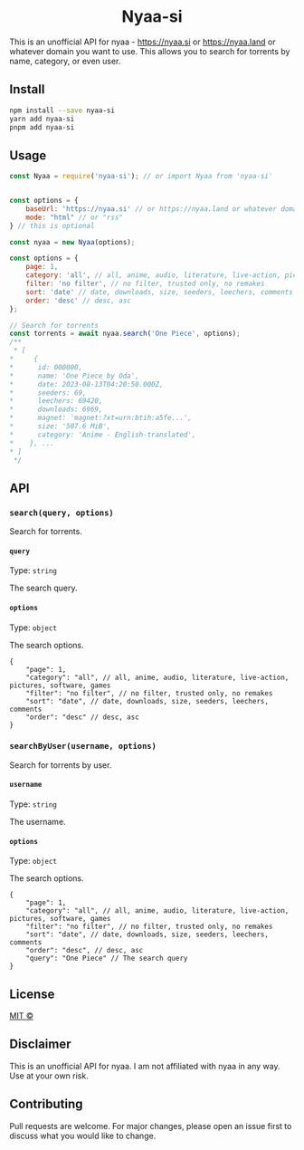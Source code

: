 <h1 align="center">Nyaa-si</h1>

This is an unofficial API for nyaa - https://nyaa.si or https://nyaa.land or whatever domain you want to use. This allows you to search for torrents by name, category, or even user.

## Install

```bash
npm install --save nyaa-si
yarn add nyaa-si
pnpm add nyaa-si
```

## Usage

```js
const Nyaa = require('nyaa-si'); // or import Nyaa from 'nyaa-si'


const options = {
    baseUrl: 'https://nyaa.si' // or https://nyaa.land or whatever domain you want to use
    mode: "html" // or "rss"
} // this is optional

const nyaa = new Nyaa(options);

const options = {
    page: 1,
    category: 'all', // all, anime, audio, literature, live-action, pictures, software, games
    filter: 'no filter', // no filter, trusted only, no remakes
    sort: 'date' // date, downloads, size, seeders, leechers, comments
    order: 'desc' // desc, asc
};

// Search for torrents
const torrents = await nyaa.search('One Piece', options);
/**
 * [
*     {
*      id: 000000,
*      name: 'One Piece by Oda',
*      date: 2023-08-13T04:20:50.000Z,
*      seeders: 69,
*      leechers: 69420,
*      downloads: 6969,
*      magnet: 'magnet:?xt=urn:btih:a5fe...',
*      size: '507.6 MiB',
*      category: 'Anime - English-translated',
*    }, ...
* ]
 */
```

## API

### `search(query, options)`

Search for torrents.

#### `query`

Type: `string`

The search query.

#### `options`

Type: `object`

The search options.

```jsonc
{
    "page": 1,
    "category": "all", // all, anime, audio, literature, live-action, pictures, software, games
    "filter": "no filter", // no filter, trusted only, no remakes
    "sort": "date", // date, downloads, size, seeders, leechers, comments
    "order": "desc" // desc, asc
}
```

### `searchByUser(username, options)`

Search for torrents by user.

#### `username`

Type: `string`

The username.

#### `options`

Type: `object`

The search options.

```jsonc
{
    "page": 1,
    "category": "all", // all, anime, audio, literature, live-action, pictures, software, games
    "filter": "no filter", // no filter, trusted only, no remakes
    "sort": "date", // date, downloads, size, seeders, leechers, comments
    "order": "desc", // desc, asc
    "query": "One Piece" // The search query
}
```

## License

[MIT ©](/LICENSE)

## Disclaimer

This is an unofficial API for nyaa. I am not affiliated with nyaa in any way. Use at your own risk.

## Contributing

Pull requests are welcome. For major changes, please open an issue first to discuss what you would like to change.
